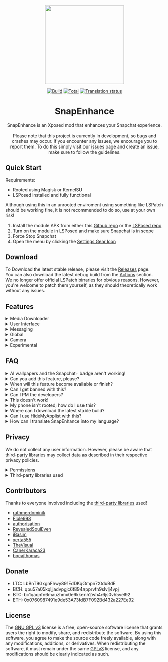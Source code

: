<div align="center">
  <img src="https://raw.githubusercontent.com/rhunk/SnapEnhance/main/app/src/main/res/mipmap-xxxhdpi/launcher_icon_foreground.png" height="250" />

  [![Build](https://img.shields.io/github/actions/workflow/status/rhunk/SnapEnhance/beta.yml?branch=dev&logo=github&label=Build)](https://github.com/rhunk/SnapEnhance/actions/workflows/android.yml?query=branch%3Amain+event%3Apush+is%3Acompleted) [![Total](https://shields.io/github/downloads/rhunk/SnapEnhance/total?logo=Bookmeter&label=Downloads&logoColor=Green&color=Green)](https://github.com/rhunk/snapenhance/releases) [![Translation status](https://hosted.weblate.org/widget/snapenhance/app/svg-badge.svg)](https://hosted.weblate.org/engage/snapenhance/)
  
# SnapEnhance
SnapEnhance is an Xposed mod that enhances your Snapchat experience.<br/><br/>
Please note that this project is currently in development, so bugs and crashes may occur. If you encounter any issues, we encourage you to report them. To do this simply visit our [issues](https://github.com/rhunk/SnapEnhance/issues) page and create an issue, make sure to follow the guidelines.
</div>

## Quick Start
Requirements:
- Rooted using Magisk or KernelSU
- LSPosed installed and fully functional

Although using this in an unrooted enviroment using something like LSPatch should be working fine, it is not recommended to do so, use at your own risk!

1. Install the module APK from either this [Github repo](https://github.com/rhunk/SnapEnhance/releases) or the [LSPosed repo](https://modules.lsposed.org/module/me.rhunk.snapenhance)
2. Turn on the module in LSPosed and make sure Snapchat is in scope
3. Force Stop Snapchat
4. Open the menu by clicking the [Settings Gear Icon](https://i.imgur.com/2grm8li.png)

## Download 
To Download the latest stable release, please visit the [Releases](https://github.com/rhunk/SnapEnhance/releases) page.<br/>
You can also download the latest debug build from the [Actions](https://github.com/rhunk/SnapEnhance/actions) section.<br/>
We no longer offer official LSPatch binaries for obvious reasons. However, you're welcome to patch them yourself, as they should theoretically work without any issues.

## Features
<details closed>
  <summary>Media Downloader</summary>

  - Auto Download 
  - Prevent Self Auto Download
  - Merge Overlays
  - Force Image Format
  - Force Voice Note Format
  - Download Profile Pictures
  - Opera Download Button
  - Chat Download Context Menu
  - Logging
  - Custom Path Format 
</details>

<details closed>
  <summary>User Interface</summary>

  - Friend Feed Menu Buttons 
  - AMOLED Dark Mode
  - Friend Feed Message Preview 
  - Snap Preview
  - Bootstrap Override (Default Home Tab & Persistent App Appearance)
  - Enhance Friend Map Nametags
  - Prevent Message List Auto Scroll
  - Show Streak Expiration Info
  - Hide Friend Feed Entry
  - Hide Streak Restore
  - Hide Quick Add In Friend Feed
  - Hide Story Section 
  - Hide UI Components (voice record button, call buttons, ...)
  - Opera Media Quick Info
  - Old Bitmoji Selfie 
  - Disable Spotlight 
  - Hide Settings Gear
  - Vertical Story Viewer 
  - Fidelius Indicator
  - Stealth Mode Indicator 
  - Edit Text Override
</details>  

<details closed>
  <summary>Messaging</summary>

  - Bypass Screenshot Detection 
  - Anonymous Story Viewing
  - Prevent Story Rewatch Indicator 
  - Hide Peak-a-Peak
  - Hide Bitmoji Presence 
  - Hide Typing Notifications 
  - Unlimited Snap View Time 
  - Loop Media PlayBack
  - Disable Replay In FF
  - Half Swipe Notifier
  - Message Preview
  - Call Start Confirmation 
  - Auto Save Messages 
  - Prevent Message Sending
  - Instant Delete 
  - Better Notifications 
  - Notifications Blacklist
  - Message Logger
  - Gallery Media Send Override
  - Strip Media Metadata
  - Bypass Message Retention Policy
 </details>

<details closed>
  <summary>Global</summary>

  - Location
  - Suspend Location Updates 
  - Snapchat Plus 
  - Disable Confirmation Dialogs
  - Disable Metrics 
  - Disable Story Sections 
  - Block Ads
  - Disable Permission Request
  - Disable Memories Snap Feed
  - Spotlight Comments Username 
  - Bypass Video Length Restriction
  - Default Video Playback Rate
  - Video Playback Rate Slider 
  - Disable Google Play Services Dialogs 
  - Force Upload Source Quality
  - Default Volume Controls
  - Disable Snap Splitting
</details>

<details closed>
  <summary>Camera</summary>

  - Disable Camera 
  - Immersive Preview
  - Black Photos 
  - Custom Frame Rate (Front & Back)
  - HEVC Recording
  - Force Camera Source Encoding
  - Override Resolution (Front & Back) 
</details> 

<details closed>
  <summary>Experimental</summary>

  - Session Events 
  - Device Spoof
  - Convert Message Locally
  - New Chat Action Menu 
  - Story Logger
  - Call Recorder
  - Account Switcher 
  - App Passcode
  - Infinite Story Boost
  - My Eyes Only Passcode Bypass
  - No Friend Score Delay
  - End-to-End Encryption
  - Enable Hidden Snapchat Plus Features
  - Add Friend Source Spoof
  - Disable Composer Modules
  - Prevent Forced Logout
</details>

</details>
  
## FAQ
<details>
  <summary>AI wallpapers and the Snapchat+ badge aren't working!</summary>
  
  - Yeah, they're server-sided and will probably never work.
</details>

<details>
  <summary>Can you add this feature, please?</summary>
  
  - Open an issue on our Github repo.
</details>

<details>
  <summary>When will this feature become available or finish?</summary>
  
  - At some point.
</details>

<details>
  <summary>Can I get banned with this?</summary>
  
  - Obviously, however, the risk is very low, and we have no reported cases of anyone ever getting banned while using the mod.
</details>

<details>
  <summary>Can I PM the developers?</summary>
  
  - No.
</details>

<details>
  <summary>This doesn't work!</summary>
  
  - Open an issue.
</details>

<details>
  <summary>My phone isn't rooted; how do I use this?</summary>
  
- You can use LSPatch in combination with SnapEnhance to run this on an unrooted device, however this is unrecommended and not considered safe.
</details>

<details>
  <summary>Where can I download the latest stable build?</summary>
  
  - https://github.com/rhunk/snapenhance/releases
</details>

<details>
  <summary>Can I use HideMyApplist with this?</summary>
  
  - No, this will cause some severe issues, and the mod will not be able to inject.
</details>

<details>
  <summary>How can I translate SnapEnhance into my language?</summary>
  
  - We have a [Weblate](https://hosted.weblate.org/projects/snapenhance/app/) hosted repo, feel free to submit your translations there.
</details>

## Privacy
We do not collect any user information. However, please be aware that third-party libraries may collect data as described in their respective privacy policies.
<details>
  <summary>Permissions</summary>
  
  - [android.permission.INTERNET](https://developer.android.com/reference/android/Manifest.permission#INTERNET)
  - [android.permission.REQUEST_IGNORE_BATTERY_OPTIMIZATIONS](https://developer.android.com/reference/android/Manifest.permission.html#REQUEST_IGNORE_BATTERY_OPTIMIZATIONS)
  - [android.permission.POST_NOTIFICATIONS](https://developer.android.com/reference/android/Manifest.permission.html#POST_NOTIFICATIONS)
  - [android.permission.SYSTEM_ALERT_WINDOW](https://developer.android.com/reference/android/Manifest.permission#SYSTEM_ALERT_WINDOW)
</details>

<details>
  <summary>Third-party libraries used</summary>
  
  - [libxposed](https://github.com/libxposed/api)
  - [ffmpeg-kit-full-gpl](https://github.com/arthenica/ffmpeg-kit)
  - [osmdroid](https://github.com/osmdroid/osmdroid)
  - [coil](https://github.com/coil-kt/coil)
  - [Dobby](https://github.com/jmpews/Dobby)
  - [rhino](https://github.com/mozilla/rhino)
  - [libsu](https://github.com/topjohnwu/libsu)
</details>

## Contributors
Thanks to everyone involved including the [third-party libraries](https://github.com/rhunk/SnapEnhance?tab=readme-ov-file#privacy) used!
- [rathmerdominik](https://github.com/rathmerdominik)
- [Flole998](https://github.com/Flole998)
- [authorisation](https://github.com/authorisation/)
- [RevealedSoulEven](https://github.com/revealedsouleven)
- [iBasim](https://github.com/ibasim)
- [xerta555](https://github.com/xerta555)
- [TheVisual](https://github.com/TheVisual)
- [CanerKaraca23](https://github.com/CanerKaraca23)
- [bocajthomas](https://github.com/bocajthomas)

## Donate
- LTC: LbBnT9GxgnFhwy891EdDKqGmpn7XtduBdE
- BCH: qpu57a05kqljjadvpgjc6t894apprvth9slvlj4vpj
- BTC: bc1qaqnfn6mauzhmx0e6kkenh2wh4r6js0vh5vel92
- ETH: 0x0760987491e9de53A73fd87F092Bd432a227Ee92

## License
The [GNU GPL v3](https://www.gnu.org/licenses/gpl-3.0.en.html#license-text) license is a free, open-source software license that grants users the right to modify, share, and redistribute the software.
By using this software, you agree to make the source code freely available, along with any modifications, additions, or derivatives.
When redistributing the software, it must remain under the same [GPLv3](https://www.gnu.org/licenses/gpl-3.0.en.html#license-text) license, and any modifications should be clearly indicated as such.
